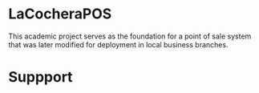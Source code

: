 # LaCocheraPOS
This academic project serves as the foundation for a point of sale system that was later modified for deployment in local business branches.

# Suppport


